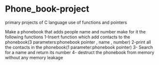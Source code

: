 # Phone_book-project
primary projects of C language use of functions and pointers

Make a phonebook that adds people name and number make for it the following functions
1-Insert function which add contacts to the phonebook(3 parameters:phonebook pointer , name , number)
2-print all the contacts in the phonebook(1 parameter:phonebook pointer)
3- Search for a name and return its number
4- destruct the phonebook from memory without any memory leakage

